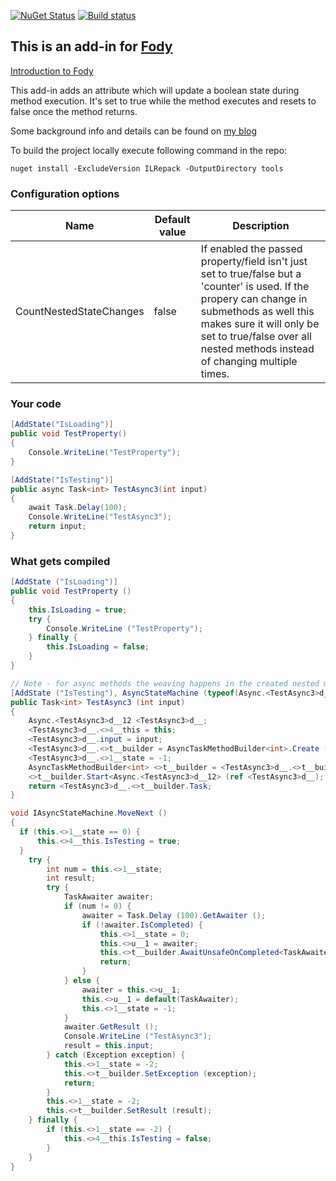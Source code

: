 [![NuGet Status](http://img.shields.io/nuget/v/State.Fody.svg?style=flat)](https://www.nuget.org/packages/State.Fody/)
[![Build status](https://ci.appveyor.com/api/projects/status/0989caao751b40v2/branch/master?svg=true)](https://ci.appveyor.com/project/msioen/state-fody/branch/master)


## This is an add-in for [Fody](https://github.com/Fody/Fody/)

[Introduction to Fody](http://github.com/Fody/Fody/wiki/SampleUsage)

This add-in adds an attribute which will update a boolean state during method execution. It's set to true while the method executes and resets to false once the method returns.

Some background info and details can be found on [my blog](https://michielsioen.be/2017-10-21-il-weaving/)

To build the project locally execute following command in the repo:
```
nuget install -ExcludeVersion ILRepack -OutputDirectory tools
```

### Configuration options
Name | Default value | Description
--- | --- | ---
CountNestedStateChanges | false | If enabled the passed property/field isn't just set to true/false but a 'counter' is used. If the propery can change in submethods as well this makes sure it will only be set to true/false over all nested methods instead of changing multiple times.

### Your code
```c#
[AddState("IsLoading")]
public void TestProperty()
{
    Console.WriteLine("TestProperty");
}

[AddState("IsTesting")]
public async Task<int> TestAsync3(int input)
{
    await Task.Delay(100);
    Console.WriteLine("TestAsync3");
    return input;
}
```

### What gets compiled
```c#
[AddState ("IsLoading")]
public void TestProperty ()
{
	this.IsLoading = true;
	try {
		Console.WriteLine ("TestProperty");
	} finally {
		this.IsLoading = false;
	}
}

// Note - for async methods the weaving happens in the created nested method
[AddState ("IsTesting"), AsyncStateMachine (typeof(Async.<TestAsync3>d__12))]
public Task<int> TestAsync3 (int input)
{
	Async.<TestAsync3>d__12 <TestAsync3>d__;
	<TestAsync3>d__.<>4__this = this;
	<TestAsync3>d__.input = input;
	<TestAsync3>d__.<>t__builder = AsyncTaskMethodBuilder<int>.Create ();
	<TestAsync3>d__.<>1__state = -1;
	AsyncTaskMethodBuilder<int> <>t__builder = <TestAsync3>d__.<>t__builder;
	<>t__builder.Start<Async.<TestAsync3>d__12> (ref <TestAsync3>d__);
	return <TestAsync3>d__.<>t__builder.Task;
}

void IAsyncStateMachine.MoveNext ()
{
  if (this.<>1__state == 0) {
	  this.<>4__this.IsTesting = true;
  }
	try {
		int num = this.<>1__state;
		int result;
		try {
			TaskAwaiter awaiter;
			if (num != 0) {
				awaiter = Task.Delay (100).GetAwaiter ();
				if (!awaiter.IsCompleted) {
					this.<>1__state = 0;
					this.<>u__1 = awaiter;
					this.<>t__builder.AwaitUnsafeOnCompleted<TaskAwaiter, Async.<TestAsync3>d__12> (ref awaiter, ref this);
					return;
				}
			} else {
				awaiter = this.<>u__1;
				this.<>u__1 = default(TaskAwaiter);
				this.<>1__state = -1;
			}
			awaiter.GetResult ();
			Console.WriteLine ("TestAsync3");
			result = this.input;
		} catch (Exception exception) {
			this.<>1__state = -2;
			this.<>t__builder.SetException (exception);
			return;
		}
		this.<>1__state = -2;
		this.<>t__builder.SetResult (result);
	} finally {
		if (this.<>1__state == -2) {
			this.<>4__this.IsTesting = false;
		}
	}
}

```
